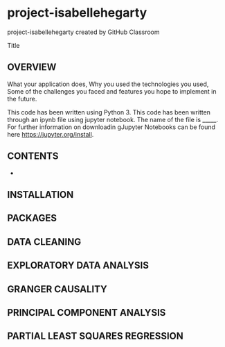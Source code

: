 # project-isabellehegarty
project-isabellehegarty created by GitHub Classroom

Title

OVERVIEW
--------
What your application does,
Why you used the technologies you used,
Some of the challenges you faced and features you hope to implement in the future.

This code has been written using Python 3. This code has been written through an ipynb file using jupyter notebook. The name of the file is _____. For further information on downloadin gJupyter Notebooks can be found here https://jupyter.org/install.

CONTENTS
---------
 * 
 
INSTALLATION
------------

PACKAGES
--------

DATA CLEANING 
------------

EXPLORATORY DATA ANALYSIS
-------------------------

GRANGER CAUSALITY
-----------------

PRINCIPAL COMPONENT ANALYSIS
----------------------------

PARTIAL LEAST SQUARES REGRESSION
--------------------------------

